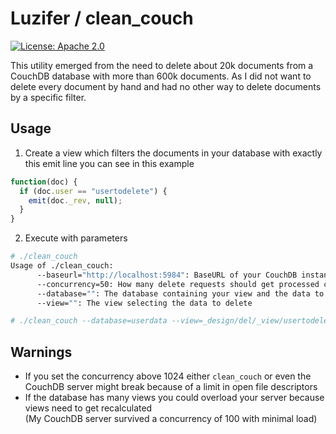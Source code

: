 # Luzifer / clean_couch

[![License: Apache 2.0](http://badge.luzifer.io/v1/badge?color=5d79b5&title=license&text=Apache%202.0)](http://www.apache.org/licenses/LICENSE-2.0)

This utility emerged from the need to delete about 20k documents from a CouchDB database with more than 600k documents. As I did not want to delete every document by hand and had no other way to delete documents by a specific filter.

## Usage

1. Create a view which filters the documents in your database with exactly this emit line you can see in this example

```javascript
function(doc) {
  if (doc.user == "usertodelete") {
    emit(doc._rev, null);
  }
}
```

2. Execute with parameters

```bash
# ./clean_couch
Usage of ./clean_couch:
      --baseurl="http://localhost:5984": BaseURL of your CouchDB instance
      --concurrency=50: How many delete requests should get processed concurrently?
      --database="": The database containing your view and the data to delete
      --view="": The view selecting the data to delete

# ./clean_couch --database=userdata --view=_design/del/_view/usertodelete
```

## Warnings

- If you set the concurrency above 1024 either `clean_couch` or even the CouchDB server might break because of a limit in open file descriptors
- If the database has many views you could overload your server because views need to get recalculated  
(My CouchDB server survived a concurrency of 100 with minimal load)
